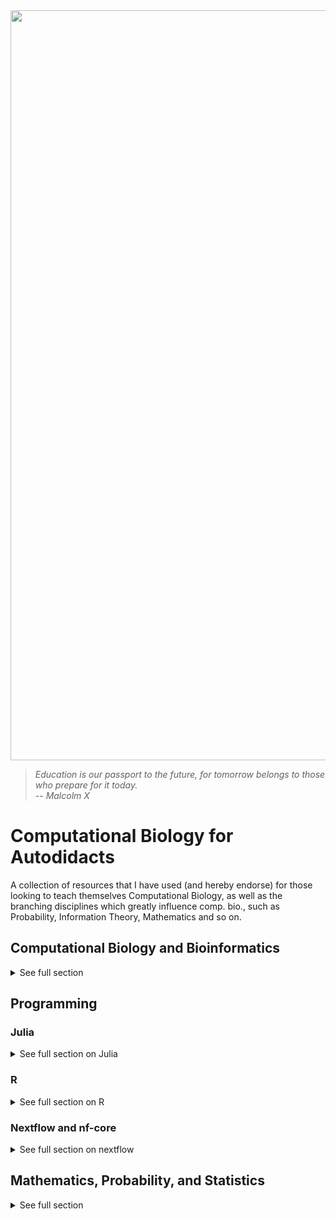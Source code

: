 <img src="https://abfabrugcleaning.co.uk/wp-content/uploads/2015/06/Rug-Cleaning-Header-Default.jpg" height="" width="1200" align="center">

> *Education is our passport to the future, for tomorrow belongs to those who prepare for it today.*   
> -- <cite> Malcolm X </cite>


# Computational Biology for Autodidacts
A collection of resources that I have used (and hereby endorse) for those looking to teach themselves Computational Biology, as well as the branching disciplines which greatly influence comp. bio., such as Probability, Information Theory, Mathematics and so on. 

## Computational Biology and Bioinformatics
<details>
<summary> See full section </summary>

### Courses
#### Applied Computational Genomics at the University of Utah (2020/2021)
If you've had to do play around with .bam and .bed files than you've very likely come in contact with the excellent program called [Bedtools](https://bedtools.readthedocs.io/en/latest/index.html). Almost every time I need to use this program I discover something new about it, it just keeps on giving. The brain behind the Bedtools is [Aaron Quinlan](http://quinlanlab.org), a leading Computational Biologist out of the University of Utah . He offers a Semester long, **completely free** course which lives on [GitHub](https://github.com/quinlan-lab/applied-computational-genomics). Do you notice the trend here? World class thinkers who are willing to spread their knowledge, help others, and move Science forward, all without paywalls. Pay it forward if you ever get the chance! This is a great, in depth course which has many practical tutorials embedded within it. The homework is challenging and fulfilling - I have learned a lot here. Did I mention that Aaron is a terrific, down to earth teacher?

* Beginner/ entry level 
* Head over to [https://github.com/quinlan-lab/applied-computational-genomics](https://github.com/quinlan-lab/applied-computational-genomics)

#### Foundations of Computational and Systems Biology 
I can't be the only one who's jaw hits the floor when they see how rich MIT Open Course Ware has become, and how far back their content reaches in time. There are perhaps no better examples of the spirit of education than this initiative. Free lectures by some of the worlds top thinkers? You've gotta be kidding me. MIT Open Courserware was made for auto-didacts, there is little more you could ask for when seeking to educate yourself. Detailed course structures and trajectories, additional recommended readings, good quality videos, and no pay walls - yes!  

This course is run by a couple of great educators (Christopher Burge, David Gifford &amp; Ernest Fraenkel), who are also highly capable Scientists in their own right. For one, Chris Burge is one of the pioneers of *ab initio* gene prediction, a highly successful paradigm which allowed us to understand and annotate much of the early high throughput sequencing data. He is also centrally involved in the popular "Mixture of Isoforms" [(MISO)](https://sci-hub.st/10.1038/nmeth.1528) package. I recommend watching each lecture closely and definitely reading the accompanying writings. This is quite the intensive program if you decide to apply yourself, and it covers a sufficiently broad sweep of the field to give you the confidence to move forwards.  

* Late beginner/intermediate level
* [https://ocw.mit.edu/courses/biology/7-91j-foundations-of-computational-and-systems-biology-spring-2014/](https://ocw.mit.edu/courses/biology/7-91j-foundations-of-computational-and-systems-biology-spring-2014/) 

### Books
#### Biological Sequence Analysis: Probabilistic Models of Proteins and Nucleic Acids 
An oldie but a goody. Sean Eddy, Durbin et al., have all created phenomenal software that countless folks appreciate, the book stands on its own. Extensive and detailed, not to be taken lightly. 
Find more about here on Sean's [website](http://eddylab.org/cupbook.html). PDF copies may or may not be floating about * wink *. 

#### Algorithms on Strings, Trees, and Sequences 
Computer Science and Computational Biology by [Dan Gusfield](https://www.cambridge.org/core/books/algorithms-on-strings-trees-and-sequences/F0B095049C7E6EF5356F0A26686C20D3). Terrific detail, and since it was released eons ago, likely starts from a more ground level point of view. 

</details>

## Programming 

### Julia
<details> 
<summary> See full section on Julia </summary>

#### Courses and Workshops 

[Advanced Scientific Computing: Producing Better Code by Tim Holy](https://youtube.com/playlist?list=PL-G47MxHVTewUm5ywggLvmbUCNOD2RbKA&si=JyUkp6ItntQLnQXf)   
A terrific, short course on the use of Julia for scientific computing. Worth watching even for just the first lecture "Why Julia?" 

[Julia Advance](https://youtube.com/playlist?list=PLOU8LxhyFylKQO--4HIjX7_uzzVfRd5xu&si=4tsZ826J-FynYz8M). A more advanced YouTube playlist which deals with topics in Julia that are best approached once one has a decent feel for the language and can get around the ecosystem comfortably. 

[Julia for Data Science by Huda Nassar](https://youtube.com/playlist?list=PLP8iPy9hna6QuDTt11Xxonnfal91JhqjO&si=Vz_vOfZsUH9Y5MuA)   
Another terrific, medium level course specifically geared towards Data Science. Videos are of varying lengths and difficulties.   

[Julia Programming with a Data Scientist by Randy Davila](https://youtube.com/playlist?list=PLiUo37D6MN3GTDUk28NYIXqSl1hGVoni0&si=meBhZvubeXFE5EkZ)
A 6 part series which uses famous datasets such as Iris, to explore the data analytic workflows in Julia.

[Dr. Watson and Good Scientific Code Workshop](https://www.youtube.com/watch?v=x3swaMSCcYk) 
Dr. Watson is a clever workspace/code/project organiser which aims to standardise and simplify the way one initiates scientific projects in Julia. The documentation is extensive, and the 4 hour workshops covers both the technical purpose of the software, alongside the philosophy for why one ought to approach their projects in this manner. I found it compelling, and though I haven't started a project from the ground up using Julia, I have incorporated the ethos into my daily workflows. 

#### Books 

[Think Julia by Ben Lauwens and Allen B. Downey](https://github.com/BenLauwens/ThinkJulia.jl)   
Perhaps the best starting point for one interested in working through a text and progressively walking through topics. The book is a portover from the popular [Think Python by Allen B. Downey](https://allendowney.github.io/ThinkPython/). I learned a great deal from this one, and found a load of additional references which I am still pursuing, such as [Introduction to the Theory of Computation](), and the [Structure and Interpretation of Computer Programs]() . A phenomenal book. 

[Julia for Data Analysis by Bogumił Kamiński](https://www.manning.com/books/julia-for-data-analysis)
Bogumił  is the creator and maintainer of the powerful [DataFrames.jl
package](https://dataframes.juliadata.org/stable/). He is a frequent
contributer to StackExchange and the the official Julia forum. If you've got a
weird question, Bogumił has likely given the answer to it somewhere.. His short
blog posts are also very helpful. 

[Statistics with Julia by Yoni Nazarathy and Hayden Klok](https://statisticswithjulia.org/)   
An ideal reference text for approaching Statistics in Julia. Julia itself has a
noteworthy number of statistics modules built into it's Base feature set, so
you'd be surprised how far you can do on the bare bones. The source for the
book is [open](https://github.com/h-Klok/StatsWithJuliaBook), and there are a
handful of [tutorials](https://statisticswithjulia.org/tutorials/) on the books
site. Yoni still works at the University of Queensland where I completed my
post-graduate studies, I'm still regretful that I never got a chance to meet
with him.   

#### Blog Posts
* [Best practise: organising code in Julia](https://discourse.julialang.org/t/best-practise-organising-code-in-julia/74362/2) - really terrific guide, worth much!

To be continued... 

</details> 

### R
<details> 
<summary> See full section on R </summary> 

#### Courses
[Data Science: Foundations using R on Coursera](https://www.coursera.org/specializations/data-science-foundations-r)   
If you're in the genomics-bioinformatics space, the name Jeff Leek is likely
familiar, and probably that of Roger Peng also. Both are excellent educators and
forthright scientists. I learned a whole lot from [Jeff Leek's guide to
genomics papers](https://github.com/jtleek/genomicspapers). An appreciation of
the sources of variability and noise in genomics data was a yuuge take away
from the papers, so I was glad to find this R course. It provides a easy to
medium level entrypoint to R, often times using genomics data as examples.
At the same time as I was learning R, I decided to primarily use Julia to work through the weekly problem sets, giving myself an additional opportunity to learn more of the latter language.   

#### Books 
[R for Data Science by Hadley Wickham, Mine Cetinkaya-Rundel, and Garrett Grolemund](https://r4ds.hadley.nz/)   
A classic at this point - completely free online, need more be said? 

</details> 

### Nextflow and nf-core 
<details> 
<summary> See full section on nextflow </summary> 

I must admit, the documentation for Nextflow and nf-core has always felt
slightly scattered to me, with overlapping and counter-intuitive "Tutorials,
Guides, Examples, Best practices" sections across their web footprint. 

The roadmap that I eventually narrowed down 

</details>


## Mathematics, Probability, and Statistics
<details>
<summary> See full section </summary>

Coming from Biology, a field closely wedded to the qualitative aspects of Scientific inference, where our formal training for the most part omits many of the approaches utilised by the 'harder sciences', the transition to the quantitative world has perhaps been the most challenging part of this. In some respects, you must undergo a great change in how you approach problems, how you approach data and measures, and your relationship to truth and validity. Much of this can be uncomfortable, as you must confront the fragility of your prior approaches to questions. Personally, this is an ongoing project which demands a lot of effort and grit. I have immensely appreciated this change in my thought processes, and am very grateful that it has taken place. The world is a bigger place now than it ever was. A world where precision, consistency, and repetition are emphasised. You will likely develop an obsession with priors, and with starting assumptions. Sometimes before we can even approach a problem, we must sketch out some vague axioms we believe to be important. Unfortunately, these topics are taught in notoriously bland ways across campuses alike - they are premature, are forced, and very often, the student barely has any confidence in their own logic and reasoning. Such courses may at times skip over the very basic reason for using tools such as probability theory in the first place; to make *better* decisions in the presence of uncertainty.

### Statistics
#### Books
##### Intuitive Biostatistics: A Nonmathematical Guide to Statistical Thinking
I believe this is the most comfortable introduction to conceptualising problems, and answers, in a more quantitative manner. As the title outlines, this book is almost purely built on intuitive explanations of key, widely used procedures in statistics. It explains what x is, when you would do x, why you would do it, why you wouldn't, and more appropriately, the assumptions and biases associated with x. If you're afraid of equations (overcome this fear as soon as possible, there is nothing to fear), you'll be given that first bit of confidence that should then give you the enthusiasm and energy to continue developing. The language here is very clear, very direct, very concise and to the point. The text is very honest, and works hard to provide bountiful examples of both good and bad uses of statistics in the literature. You will enjoy working through it, trust! The author Harvey Motulsky is the founder of [GraphPad](https://www.graphpad.com/company/) Statistical Analysis software, so you may have already come across his creations without knowing! There is also a smaller streamlined text from Harvey called "Essential Biostatistics", which is also worth reading if you just need a straight forward and reduced explanation. One last note, this book leans heavily towards biomedical research, and so most of the examples pull directly from this field. Strongly recommended. 

* PERFECT for absolute beginners. Great reference to have on hand for those more familiar. 
* I must admit, the book is not cheap, and the smaller "Essential" book is just not worth buying - it is an anorexic ~150 pages of widely spaced formatting. I used library copies for both until I had enough savings to purchase the larger of the two books. If you prefer eBooks than I'd go looking.

### Probability theory 

[Reasoning About Luck: Probability and its Uses in Physics](https://www.cambridge.org/core/books/reasoning-about-luck/10C483B28237DF9B870E841794DB9541)

[MIT Introductionn to
Probability](https://ocw.mit.edu/courses/res-6-012-introduction-to-probability-spring-2018/)
alongside the prescribed text [Introduction to Probability by  Dimitri P.
Bertsekas and John N. Tsitsiklis](http://athenasc.com/probbook.html), with
[YouTube
lectures](https://youtube.com/playlist?list=PLUl4u3cNGP60hI9ATjSFgLZpbNJ7myAg6&si=u95oAqTauX9_uneH)   

[Probability: For the Enthusiastic Beginner](https://davidmorin.physics.fas.harvard.edu/books/probability/)   

### Mathematics 

[Combinatorics Through Guided Discovery by Kenneth P. Bogart](https://bogart.openmathbooks.org/)

[No Bullshit Guide to Math and Physics by Ivan Savov](https://bogart.openmathbooks.org/)

Mathematics for Nonmathematicians by Morris Kline
The great Kline. 

[Art of Problem Solving Vol 1. by Sandor Lehoczky and Richard Rusczyk](https://artofproblemsolving.com/store/book/aops-vol1)

</details>
